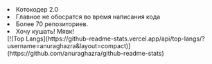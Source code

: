 <li>
Котокодер 2.0
</li>
<li>
Главное не обосратся во время написания кода
</li>
<li>
Более 70 репозиториев.
</li>
<li>
 Хочу кушать! Мявк!
</li>
[![Top Langs](https://github-readme-stats.vercel.app/api/top-langs/?username=anuraghazra&layout=compact)](https://github.com/anuraghazra/github-readme-stats)
